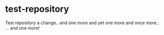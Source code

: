 # test-repository
Test repository
a change.. and one more
and yet one more
and once more..
... and one more!